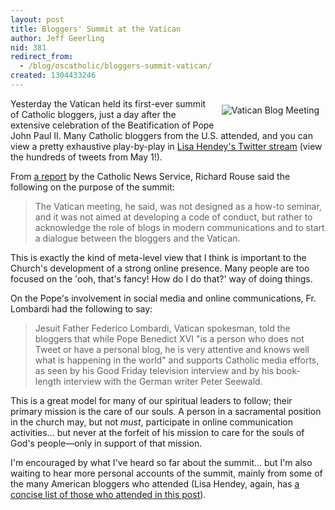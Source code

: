 ```yaml
---
layout: post
title: Bloggers' Summit at the Vatican
author: Jeff Geerling
nid: 381
redirect_from:
  - /blog/oscatholic/bloggers-summit-vatican/
created: 1304433246
---
```

<p><img src="http://www.opensourcecatholic.com/sites/opensourcecatholic.com/files/imagecache/300px-by-300px/user-uploads/oscatholic/photo-13.jpg" alt="Vatican Blog Meeting" style="float: right; margin: 10px;" class="imagecache-300px-by-300px" />Yesterday the Vatican held its first-ever summit of Catholic bloggers, just a day after the extensive celebration of the Beatification of Pope John Paul II. Many Catholic bloggers from the U.S. attended, and you can view a pretty exhaustive play-by-play in <a href="http://twitter.com/lisahendey">Lisa Hendey's Twitter stream</a> (view the hundreds of tweets from May 1!).</p><p>From <a href="http://www.uscatholic.org/news/2011/05/church-needs-blogs-bloggers-need-church-say-meeting-participants">a report</a> by the Catholic News Service, Richard Rouse said the following on the purpose of the summit:</p><blockquote><p>The Vatican meeting, he said, was not designed as a how-to seminar, and it was not aimed at developing a code of conduct, but rather to acknowledge the role of blogs in modern communications and to start a dialogue between the bloggers and the Vatican.</p></blockquote><p>This is exactly the kind of meta-level view that I think is important to the Church's development of a strong online presence. Many people are too focused on the 'ooh, that's fancy! How do I do that?' way of doing things.</p><p>On the Pope's involvement in social media and online communications, Fr. Lombardi had the following to say:</p><blockquote><p>Jesuit Father Federico Lombardi, Vatican spokesman, told the bloggers that while Pope Benedict XVI "is a person who does not Tweet or have a personal blog, he is very attentive and knows well what is happening in the world" and supports Catholic media efforts, as seen by his Good Friday television interview and by his book-length interview with the German writer Peter Seewald.</p></blockquote><p>This is a great model for many of our spiritual leaders to follow; their primary mission is the care of our souls. A person in a sacramental position in the church may, but not <em>must</em>, participate in online communication activities... but never at the forfeit of his mission to care for the souls of God's people—only in support of that mission.</p><p>I'm encouraged by what I've heard so far about the summit... but I'm also waiting to hear more personal accounts of the summit, mainly from some of the many American bloggers who attended (Lisa Hendey, again, has <a href="http://lisahendey.com/lisa-hendey/2011/04/22/vatican-blogger-meeting/">a concise list of those who attended in this post</a>).</p>
